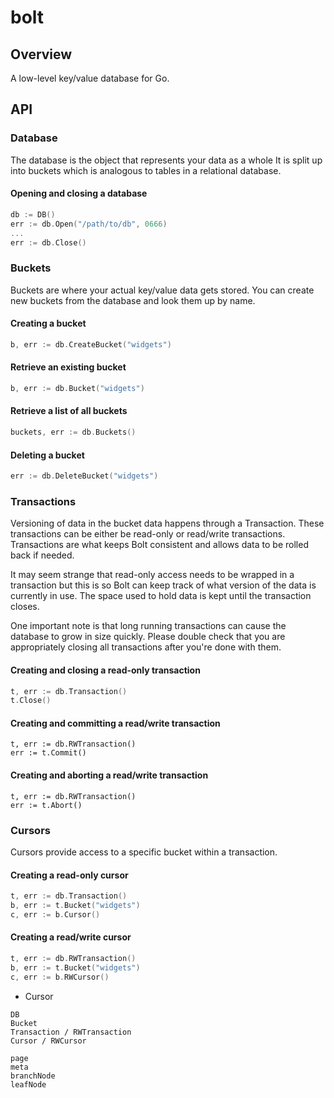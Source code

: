 bolt
====

## Overview

A low-level key/value database for Go.


## API

### Database

The database is the object that represents your data as a whole
It is split up into buckets which is analogous to tables in a relational database.

#### Opening and closing a database

```go
db := DB()
err := db.Open("/path/to/db", 0666)
...
err := db.Close()
```


### Buckets

Buckets are where your actual key/value data gets stored.
You can create new buckets from the database and look them up by name.

#### Creating a bucket

```go
b, err := db.CreateBucket("widgets")
```

#### Retrieve an existing bucket

```go
b, err := db.Bucket("widgets")
```

#### Retrieve a list of all buckets

```go
buckets, err := db.Buckets()
```

#### Deleting a bucket

```go
err := db.DeleteBucket("widgets")
```


### Transactions

Versioning of data in the bucket data happens through a Transaction.
These transactions can be either be read-only or read/write transactions.
Transactions are what keeps Bolt consistent and allows data to be rolled back if needed.

It may seem strange that read-only access needs to be wrapped in a transaction but this is so Bolt can keep track of what version of the data is currently in use.
The space used to hold data is kept until the transaction closes.

One important note is that long running transactions can cause the database to grow in size quickly.
Please double check that you are appropriately closing all transactions after you're done with them.

#### Creating and closing a read-only transaction

```go
t, err := db.Transaction()
t.Close()
```

#### Creating and committing a read/write transaction

```
t, err := db.RWTransaction()
err := t.Commit()
```

#### Creating and aborting a read/write transaction

```
t, err := db.RWTransaction()
err := t.Abort()
```


### Cursors

Cursors provide access to a specific bucket within a transaction.


#### Creating a read-only cursor

```go
t, err := db.Transaction()
b, err := t.Bucket("widgets")
c, err := b.Cursor()
```

#### Creating a read/write cursor

```go
t, err := db.RWTransaction()
b, err := t.Bucket("widgets")
c, err := b.RWCursor()
```



* Cursor


```
DB
Bucket
Transaction / RWTransaction
Cursor / RWCursor

page
meta
branchNode
leafNode
```
